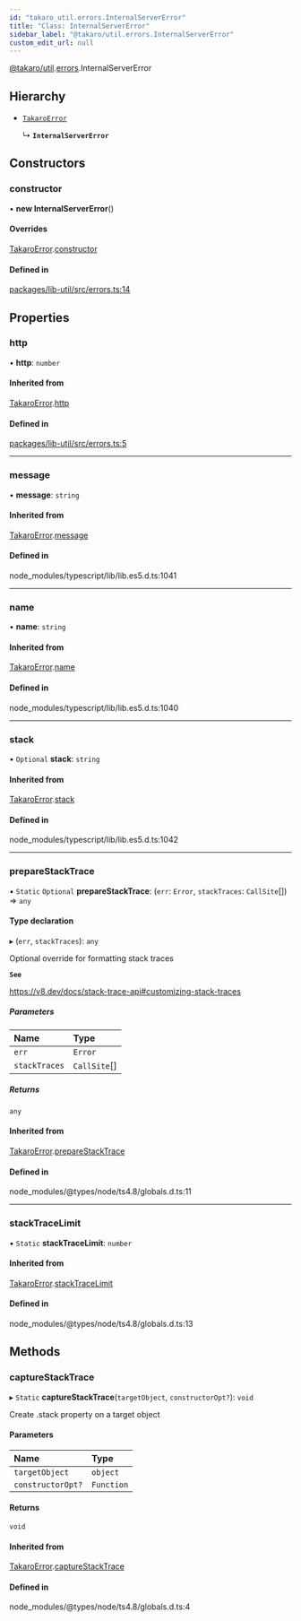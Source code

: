 ```yaml
---
id: "takaro_util.errors.InternalServerError"
title: "Class: InternalServerError"
sidebar_label: "@takaro/util.errors.InternalServerError"
custom_edit_url: null
---
```


[@takaro/util](../modules/takaro_util.md).[errors](../namespaces/takaro_util.errors.md).InternalServerError

## Hierarchy

- [`TakaroError`](takaro_util.errors.TakaroError.md)

  ↳ **`InternalServerError`**

## Constructors

### constructor

• **new InternalServerError**()

#### Overrides

[TakaroError](takaro_util.errors.TakaroError.md).[constructor](takaro_util.errors.TakaroError.md#constructor)

#### Defined in

[packages/lib-util/src/errors.ts:14](https://github.com/niekcandaele/Takaro/blob/91fb19b/packages/lib-util/src/errors.ts#L14)

## Properties

### http

• **http**: `number`

#### Inherited from

[TakaroError](takaro_util.errors.TakaroError.md).[http](takaro_util.errors.TakaroError.md#http)

#### Defined in

[packages/lib-util/src/errors.ts:5](https://github.com/niekcandaele/Takaro/blob/91fb19b/packages/lib-util/src/errors.ts#L5)

___

### message

• **message**: `string`

#### Inherited from

[TakaroError](takaro_util.errors.TakaroError.md).[message](takaro_util.errors.TakaroError.md#message)

#### Defined in

node_modules/typescript/lib/lib.es5.d.ts:1041

___

### name

• **name**: `string`

#### Inherited from

[TakaroError](takaro_util.errors.TakaroError.md).[name](takaro_util.errors.TakaroError.md#name)

#### Defined in

node_modules/typescript/lib/lib.es5.d.ts:1040

___

### stack

• `Optional` **stack**: `string`

#### Inherited from

[TakaroError](takaro_util.errors.TakaroError.md).[stack](takaro_util.errors.TakaroError.md#stack)

#### Defined in

node_modules/typescript/lib/lib.es5.d.ts:1042

___

### prepareStackTrace

▪ `Static` `Optional` **prepareStackTrace**: (`err`: `Error`, `stackTraces`: `CallSite`[]) => `any`

#### Type declaration

▸ (`err`, `stackTraces`): `any`

Optional override for formatting stack traces

**`See`**

https://v8.dev/docs/stack-trace-api#customizing-stack-traces

##### Parameters

| Name | Type |
| :------ | :------ |
| `err` | `Error` |
| `stackTraces` | `CallSite`[] |

##### Returns

`any`

#### Inherited from

[TakaroError](takaro_util.errors.TakaroError.md).[prepareStackTrace](takaro_util.errors.TakaroError.md#preparestacktrace)

#### Defined in

node_modules/@types/node/ts4.8/globals.d.ts:11

___

### stackTraceLimit

▪ `Static` **stackTraceLimit**: `number`

#### Inherited from

[TakaroError](takaro_util.errors.TakaroError.md).[stackTraceLimit](takaro_util.errors.TakaroError.md#stacktracelimit)

#### Defined in

node_modules/@types/node/ts4.8/globals.d.ts:13

## Methods

### captureStackTrace

▸ `Static` **captureStackTrace**(`targetObject`, `constructorOpt?`): `void`

Create .stack property on a target object

#### Parameters

| Name | Type |
| :------ | :------ |
| `targetObject` | `object` |
| `constructorOpt?` | `Function` |

#### Returns

`void`

#### Inherited from

[TakaroError](takaro_util.errors.TakaroError.md).[captureStackTrace](takaro_util.errors.TakaroError.md#capturestacktrace)

#### Defined in

node_modules/@types/node/ts4.8/globals.d.ts:4
